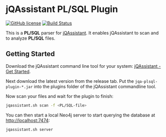 # jQAssistant PL/SQL Plugin

[![GitHub license](https://img.shields.io/badge/License-GPL%20v3-blue.svg)](LICENSE)
[![Build Status](https://api.travis-ci.com/softvis-research/jqa-plsql-plugin.svg?branch=master)](https://travis-ci.com/softvis-research/jqa-plsql-plugin)

This is a **PL/SQL** parser for [jQAssistant](https://jqassistant.org/). 
It enables jQAssistant to scan and to analyze **PL/SQL** files.

## Getting Started

Download the jQAssistant command line tool for your system: [jQAssistant - Get Started](https://jqassistant.org/get-started/).

Next download the latest version from the release tab. Put the `jqa-plsql-plugin-*.jar` into the plugins 
folder of the jQAssistant commandline tool.

Now scan your files and wait for the plugin to finish:

```bash
jqassistant.sh scan -f <PL/SQL-file>
```

You can then start a local Neo4j server to start querying the database at [http://localhost:7474](http://localhost:7474):

```bash
jqassistant.sh server
```

